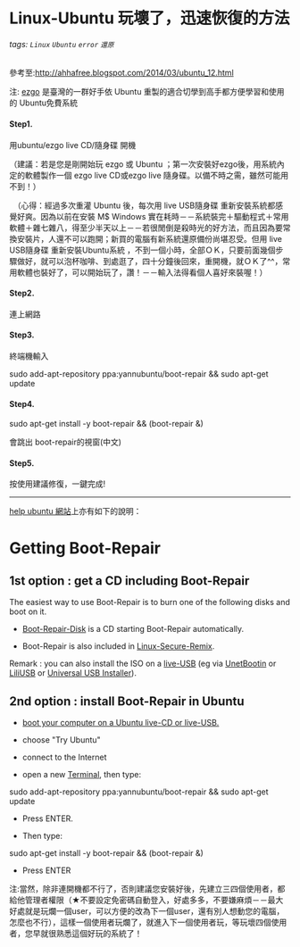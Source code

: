 # Linux-Ubuntu 玩壞了，迅速恢復的方法
###### tags: `Linux` `Ubuntu` `error` `還原`
 參考至:http://ahhafree.blogspot.com/2014/03/ubuntu_12.html

注:  [ezgo](http://ezgo.westart.tw/ezgo11/) 是臺灣的一群好手依 Ubuntu 重製的適合切學到高手都方便學習和使用的 Ubuntu免費系統

#### Step1.

用ubuntu/ezgo live CD/隨身碟 開機

（建議：若是您是剛開始玩 ezgo 或 Ubuntu ；第一次安裝好ezgo後，用系統內定的軟體製作一個 ezgo live CD或ezgo live 隨身碟。以備不時之需，雖然可能用不到！）

　（心得：經過多次重灌 Ubuntu 後，每次用 live USB隨身碟 重新安裝系統都感覺好爽。因為以前在安裝 M$ Windows 實在耗時－－系統裝完＋驅動程式＋常用軟體＋雜七雜八，得至少半天以上－－若很閒倒是殺時光的好方法，而且因為要常換安裝片，人還不可以跑開；新買的電腦有新系統還原備份尚堪忍受。但用 live USB隨身碟 重新安裝Ubuntu系統 ，不到一個小時，全部ＯＫ，只要前面幾個步驟做好，就可以泡杯咖啡、到處逛了，四十分鐘後回來，重開機，就ＯＫ了^^，常用軟體也裝好了，可以開始玩了，讚！－－輸入法得看個人喜好來裝喔！）

#### Step2.

連上網路

#### Step3.

終端機輸入

sudo add-apt-repository ppa:yannubuntu/boot-repair && sudo apt-get update

#### Step4.

sudo apt-get install -y boot-repair && (boot-repair &)

會跳出 boot-repair的視窗(中文)

#### Step5.

按使用建議修復，一鍵完成!

-------------------------------------------------------------

[help ubuntu 網站](https://help.ubuntu.com/community/Boot-Repair#Recommended_repair)上亦有如下的說明：

# Getting Boot-Repair

## 1st option : get a CD including Boot-Repair

The easiest way to use Boot-Repair is to burn one of the following disks and boot on it.

*   [Boot-Repair-Disk](http://sourceforge.net/p/boot-repair-cd/home) is a CD starting Boot-Repair automatically.

*   Boot-Repair is also included in [Linux-Secure-Remix](https://help.ubuntu.com/community/LinuxSecureRemix).

Remark : you can also install the ISO on a [live-USB](https://help.ubuntu.com/community/Installation/FromUSBStick) (eg via [UnetBootin](http://unetbootin.sourceforge.net/) or [LiliUSB](http://www.linuxliveusb.com/) or [Universal USB Installer](http://www.pendrivelinux.com/universal-usb-installer-easy-as-1-2-3/)).

## 2nd option : install Boot-Repair in Ubuntu

- [boot your computer on a Ubuntu live-CD or live-USB.](https://help.ubuntu.com/community/BootFromCD)

- choose "Try Ubuntu"

- connect to the Internet

- open a new [Terminal](https://help.ubuntu.com/community/Terminal), then type:

sudo add-apt-repository ppa:yannubuntu/boot-repair && sudo apt-get update

- Press ENTER.

- Then type:

sudo apt-get install -y boot-repair && (boot-repair &)

- Press ENTER

注:當然，除非連開機都不行了，否則建議您安裝好後，先建立三四個使用者，都給他管理者權限（★不要設定免密碼自動登入，好處多多，不要嫌麻煩－－最大好處就是玩爛一個user，可以方便的改為下一個user，還有別人想動您的電腦，怎麼也不行），這樣一個使用者玩爛了，就進入下一個使用者玩，等玩壞四個使用者，您早就很熟悉這個好玩的系統了！